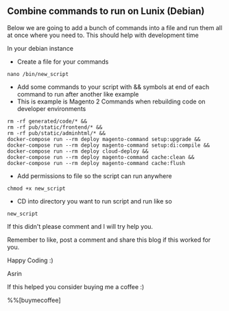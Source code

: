 ## Combine commands to run on Lunix (Debian)

Below we are going to add a bunch of commands into a file and run them all at once where you need to. This should help with development time

In your debian instance

- Create a file for your commands
```
nano /bin/new_script
```

- Add some commands to your script with && symbols at end of each command to run after another like example
- This is example is Magento 2 Commands when rebuilding code on developer environments
```
rm -rf generated/code/* && 
rm -rf pub/static/frontend/* && 
rm -rf pub/static/adminhtml/* && 
docker-compose run --rm deploy magento-command setup:upgrade && 
docker-compose run --rm deploy magento-command setup:di:compile && 
docker-compose run --rm deploy cloud-deploy && 
docker-compose run --rm deploy magento-command cache:clean && 
docker-compose run --rm deploy magento-command cache:flush
```

- Add permissions to file so the script can run anywhere
```
chmod +x new_script
```

- CD into directory you want to run script and run like so
```
new_script
```

If this didn't please comment and I will try help you.

Remember to like, post a comment and share this blog if this worked for you.

Happy Coding :)

Asrin

If this helped you consider buying me a coffee :)

%%[buymecoffee]